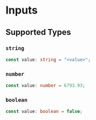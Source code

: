 # Inputs


## Supported Types

### `string`

```typescript
const value: string = "<value>";
```

### `number`

```typescript
const value: number = 6793.93;
```

### `boolean`

```typescript
const value: boolean = false;
```

